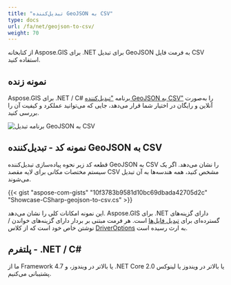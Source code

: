 ```yaml
---
title: "تبدیل‌کننده GeoJSON به CSV"
type: docs
url: /fa/net/geojson-to-csv/
weight: 70
---
```


از کتابخانه Aspose.GIS برای .NET برای تبدیل GeoJSON به فرمت فایل CSV استفاده کنید.

## **نمونه زنده**

Aspose.GIS برای .NET / C# برنامه ["تبدیل‌کننده GeoJSON به CSV"](https://products.aspose.app/gis/conversion/geojson-to-csv) را به‌صورت آنلاین و رایگان در اختیار شما قرار می‌دهد، جایی که می‌توانید عملکرد و کیفیت آن را بررسی کنید.

![برنامه تبدیل GeoJSON به CSV](conversion.png)

## **نمونه کد - تبدیل‌کننده GeoJSON به CSV**

قطعه کد زیر نحوه پیاده‌سازی تبدیل‌کننده GeoJSON به CSV را نشان می‌دهد. اگر یک سیستم مختصات مکانی برای لایه مقصد CSV مشخص کنید، همه هندسه‌ها به آن تبدیل می‌شوند. 

{{< gist "aspose-com-gists" "10f3783b9581d10bc69dbada42705d2c" "Showcase-CSharp-geojson-to-csv.cs" >}}

این نمونه امکانات کلی را نشان می‌دهد. Aspose.GIS برای .NET دارای گزینه‌های گسترده‌ای برای [تبدیل فایل‌ها](https://docs.aspose.com/gis/net/vector-layers/) است. هر فرمت مبتنی بر بردار دارای گزینه‌های خواندن / نوشتن خاص خود است که از کلاس [DriverOptions](https://reference.aspose.com/gis/net/aspose.gis/driveroptions) به ارث رسیده است.

## **پلتفرم - .NET / C#**

ما از Framework 4.7 یا بالاتر در ویندوز، و .NET Core 2.0 یا بالاتر در ویندوز یا لینوکس پشتیبانی می‌کنیم.
